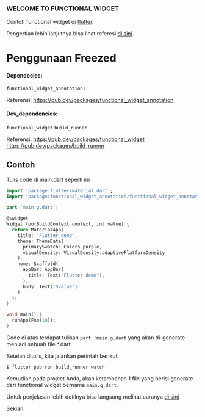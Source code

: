 ### WELCOME TO FUNCTIONAL WIDGET

Contoh functional widget di [flutter](https://flutter.dev/).

Pengertian lebih lanjutnya bisa lihat referesi [di sini](https://github.com/rrousselGit/functional_widget).
# Penggunaan Freezed
#### Dependecies:
`functional_widget_annotation:`

Referensi:
https://pub.dev/packages/functional_widget_annotation

#### Dev_dependencies:
`functional_widget`
`build_runner`

Referensi:
https://pub.dev/packages/functional_widget
https://pub.dev/packages/build_runner

## Contoh
Tulis code di main.dart seperti ini :

```dart
import 'package:flutter/material.dart';
import 'package:functional_widget_annotation/functional_widget_annotation.dart';

part 'main.g.dart';

@swidget
Widget foo(BuildContext context, int value) {
  return MaterialApp(
    title: 'Flutter demo',
    theme: ThemeData(
      primarySwatch: Colors.purple,
      visualDensity: VisualDensity.adaptivePlatformDensity
    ),
    home: Scaffold(
      appBar: AppBar(
        title: Text("Flutter demo"),
      ),
      body: Text('$value')
    )
  );
}

void main() {
  runApp(Foo(10));
}
```

Code di atas terdapat tulisan `part 'main.g.dart` yang akan di-generate menjadi sebuah file *.dart.

Setelah ditulis, kita jalankan perintah berikut:
```
$ flutter pub run build_runner watch
```

Kemudian pada project Anda, akan ketambahan 1 file yang berisi generate dari functional widget bernama `main.g.dart`.

Untuk penjelasan lebih detilnya bisa langsung melihat caranya [di sini](https://github.com/rrousselGit/functional_widget/tree/master/functional_widget)

Sekian.